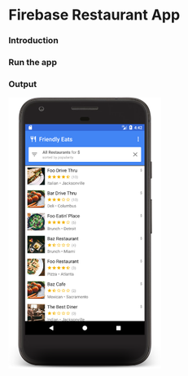 # Firebase Restaurant App
### Introduction

### Run the app

### Output
<img src="./sceenshots/home.png" height="534" width="300"/>

